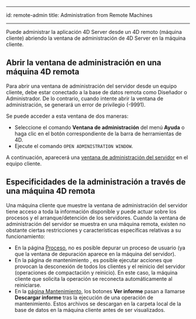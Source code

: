 - - -
id: remote-admin title: Administration from Remote Machines
- - -

Puede administrar la aplicación 4D Server desde un 4D remoto (máquina cliente) abriendo la ventana de administración de 4D Server en la máquina cliente.

## Abrir la ventana de administración en una máquina 4D remota

Para abrir una ventana de administración del servidor desde un equipo cliente, debe estar conectado a la base de datos remota como Diseñador o Administrador. De lo contrario, cuando intente abrir la ventana de administración, se generará un error de privilegio (-9991).

Se puede acceder a esta ventana de dos maneras:

- Seleccione el comando **Ventana de administración** del menú **Ayuda** o haga clic en el botón correspondiente de la barra de herramientas de 4D.
- Ejecute el comando `OPEN ADMINISTRATION WINDOW`.

A continuación, aparecerá una [ventana de administración del servidor](monitor.md) en el equipo cliente.


## Especificidades de la administración a través de una máquina 4D remota

Una máquina cliente que muestre la ventana de administración del servidor tiene acceso a toda la información disponible y puede actuar sobre los procesos y el arranque/detención de los servidores. Cuando la ventana de administración del servidor se muestra en una máquina remota, existen no obstante ciertas restricciones y características específicas relativas a su funcionamiento:

- En la página [Proceso](processes.md), no es posible depurar un proceso de usuario (ya que la ventana de depuración aparece en la máquina del servidor).
- En la página de mantenimiento [](maintenance.md), es posible ejecutar acciones que provocan la desconexión de todos los clientes y el reinicio del servidor (operaciones de compactación y reinicio). En este caso, la máquina cliente que solicita la operación se reconecta automáticamente al reiniciarse.
- En la [página Mantenimiento](maintenance.md), los botones **Ver informe** pasan a llamarse **Descargar informe** tras la ejecución de una operación de mantenimiento. Estos archivos se descargan en la carpeta local de la base de datos en la máquina cliente antes de ser visualizados.